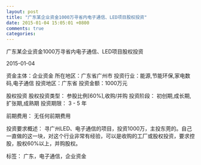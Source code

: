 ```yaml
---
layout: post
title: "广东某企业资金1000万寻省内电子通信、LED项目股权投资"
date: 2015-01-04 15:05:01 +0800
comments: true
categories: 
---
```

广东某企业资金1000万寻省内电子通信、LED项目股权投资



2015-01-04

资金主体：企业资金
所在地区：广东省广州市
投资行业：能源,节能环保,家电数码,电子通信
投资地区：广东省
投资金额：1000万元

股权投资
股权投资类型：
                            参股比例[60%],收购/并购 
                                                                                投资阶段：
                            初创期,成长期,扩张期,成熟期 
                                                                                                                                        投资期限：
                            3 - 5 年

前期费用：
无任何前期费用

投资要求概述：
寻广州LED、电子通信的项目，投资1000万，主投东莞的。自己一直做的这一块，对这个行业非常有经验，可以是收购的工厂或股权投资，要求控股，股权60%以上，并购股权。

标签：
广东，电子通信，企业资金

